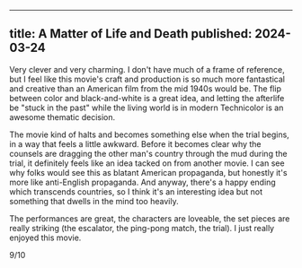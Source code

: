 ----
title: A Matter of Life and Death
published: 2024-03-24
----

Very clever and very charming. I don't have much of a frame of reference, but I feel like this movie's craft and production is so much more fantastical and creative than an American film from the mid 1940s would be. The flip between color and black-and-white is a great idea, and letting the afterlife be "stuck in the past" while the living world is in modern Technicolor is an awesome thematic decision.

The movie kind of halts and becomes something else when the trial begins, in a way that feels a little awkward. Before it becomes clear why the counsels are dragging the other man's country through the mud during the trial, it definitely feels like an idea tacked on from another movie. I can see why folks would see this as blatant American propaganda, but honestly it's more like anti-English propaganda. And anyway, there's a happy ending which transcends countries, so I think it's an interesting idea but not something that dwells in the mind too heavily.

The performances are great, the characters are loveable, the set pieces are really striking (the escalator, the ping-pong match, the trial). I just really enjoyed this movie.

9/10

